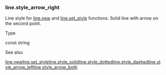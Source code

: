 ### line.style\_arrow\_right

Line style for [line.new](#fun_line.new) and [line.set\_style](#fun_line.set_style) functions. Solid line with arrow on the second point.

Type

const string

See also

[line.new](#fun_line.new)[line.set\_style](#fun_line.set_style)[line.style\_solid](#const_line.style_solid)[line.style\_dotted](#const_line.style_dotted)[line.style\_dashed](#const_line.style_dashed)[line.style\_arrow\_left](#const_line.style_arrow_left)[line.style\_arrow\_both](#const_line.style_arrow_both)
